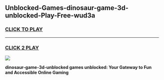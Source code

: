
## Unblocked-Games-dinosaur-game-3d-unblocked-Play-Free-wud3a
<h3>
<a href="https://premium76.site?title=dinosaur-game-3d-unblocked&ref=10A">CLICK TO PLAY</a></h3>
<hr>

<h3>
<a href="https://premium76.site?title=dinosaur-game-3d-unblocked&ref=10A">CLICK 2 PLAY</a>
  
</h3>

<a href="https://premium76.site?title=dinosaur-game-3d-unblocked&ref=10A"><img src="https://clearcache.store/games.png"></a>


**dinosaur-game-3d-unblocked games unblocked: Your Gateway to Fun and Accessible Online Gaming**
